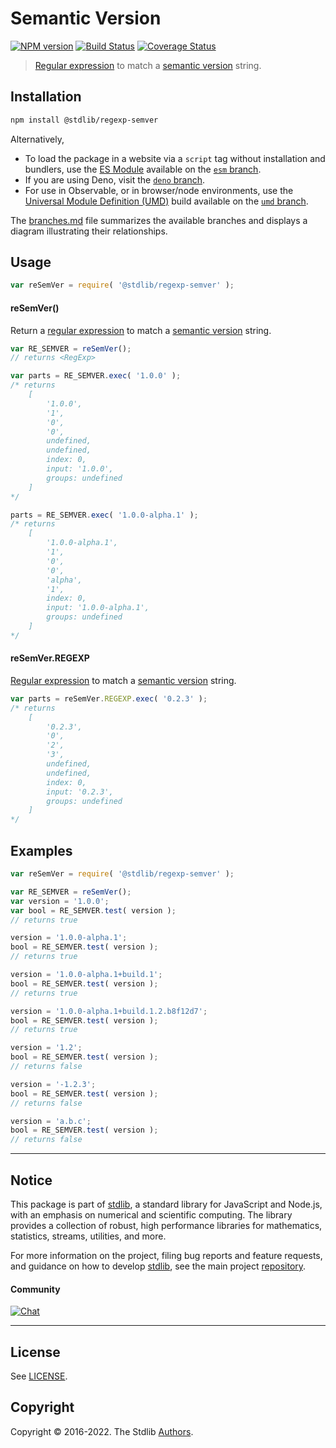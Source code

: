 <!--

@license Apache-2.0

Copyright (c) 2022 The Stdlib Authors.

Licensed under the Apache License, Version 2.0 (the "License");
you may not use this file except in compliance with the License.
You may obtain a copy of the License at

   http://www.apache.org/licenses/LICENSE-2.0

Unless required by applicable law or agreed to in writing, software
distributed under the License is distributed on an "AS IS" BASIS,
WITHOUT WARRANTIES OR CONDITIONS OF ANY KIND, either express or implied.
See the License for the specific language governing permissions and
limitations under the License.

-->

# Semantic Version

[![NPM version][npm-image]][npm-url] [![Build Status][test-image]][test-url] [![Coverage Status][coverage-image]][coverage-url] <!-- [![dependencies][dependencies-image]][dependencies-url] -->

> [Regular expression][regexp] to match a [semantic version][semantic-version] string.

<section class="installation">

## Installation

```bash
npm install @stdlib/regexp-semver
```

Alternatively,

-   To load the package in a website via a `script` tag without installation and bundlers, use the [ES Module][es-module] available on the [`esm` branch][esm-url].
-   If you are using Deno, visit the [`deno` branch][deno-url].
-   For use in Observable, or in browser/node environments, use the [Universal Module Definition (UMD)][umd] build available on the [`umd` branch][umd-url].

The [branches.md][branches-url] file summarizes the available branches and displays a diagram illustrating their relationships.

</section>

<section class="usage">

## Usage

```javascript
var reSemVer = require( '@stdlib/regexp-semver' );
```

#### reSemVer()

Return a [regular expression][regexp] to match a [semantic version][semantic-version] string. 

```javascript
var RE_SEMVER = reSemVer();
// returns <RegExp>

var parts = RE_SEMVER.exec( '1.0.0' );
/* returns
    [
        '1.0.0',
        '1',
        '0',
        '0',
        undefined,
        undefined,
        index: 0,
        input: '1.0.0',
        groups: undefined
    ]
*/

parts = RE_SEMVER.exec( '1.0.0-alpha.1' );
/* returns
    [
        '1.0.0-alpha.1',
        '1',
        '0',
        '0',
        'alpha',
        '1',
        index: 0,
        input: '1.0.0-alpha.1',
        groups: undefined
    ]
*/
```

#### reSemVer.REGEXP

[Regular expression][regexp] to match a [semantic version][semantic-version] string.

```javascript
var parts = reSemVer.REGEXP.exec( '0.2.3' );
/* returns
    [
        '0.2.3',
        '0',
        '2',
        '3',
        undefined,
        undefined,
        index: 0,
        input: '0.2.3',
        groups: undefined
    ]
*/
```

</section>

<!-- /.usage -->

<section class="examples">

## Examples

<!-- eslint no-undef: "error" -->

```javascript
var reSemVer = require( '@stdlib/regexp-semver' );

var RE_SEMVER = reSemVer();
var version = '1.0.0';
var bool = RE_SEMVER.test( version );
// returns true

version = '1.0.0-alpha.1';
bool = RE_SEMVER.test( version );
// returns true

version = '1.0.0-alpha.1+build.1';
bool = RE_SEMVER.test( version );
// returns true

version = '1.0.0-alpha.1+build.1.2.b8f12d7';
bool = RE_SEMVER.test( version );
// returns true

version = '1.2';
bool = RE_SEMVER.test( version );
// returns false

version = '-1.2.3';
bool = RE_SEMVER.test( version );
// returns false

version = 'a.b.c';
bool = RE_SEMVER.test( version );
// returns false
```

</section>

<!-- /.examples -->

<!-- Section for related `stdlib` packages. Do not manually edit this section, as it is automatically populated. -->

<section class="related">

</section>

<!-- /.related -->

<!-- Section for all links. Make sure to keep an empty line after the `section` element and another before the `/section` close. -->


<section class="main-repo" >

* * *

## Notice

This package is part of [stdlib][stdlib], a standard library for JavaScript and Node.js, with an emphasis on numerical and scientific computing. The library provides a collection of robust, high performance libraries for mathematics, statistics, streams, utilities, and more.

For more information on the project, filing bug reports and feature requests, and guidance on how to develop [stdlib][stdlib], see the main project [repository][stdlib].

#### Community

[![Chat][chat-image]][chat-url]

---

## License

See [LICENSE][stdlib-license].


## Copyright

Copyright &copy; 2016-2022. The Stdlib [Authors][stdlib-authors].

</section>

<!-- /.stdlib -->

<!-- Section for all links. Make sure to keep an empty line after the `section` element and another before the `/section` close. -->

<section class="links">

[npm-image]: http://img.shields.io/npm/v/@stdlib/regexp-semver.svg
[npm-url]: https://npmjs.org/package/@stdlib/regexp-semver

[test-image]: https://github.com/stdlib-js/regexp-semver/actions/workflows/test.yml/badge.svg?branch=main
[test-url]: https://github.com/stdlib-js/regexp-semver/actions/workflows/test.yml?query=branch:main

[coverage-image]: https://img.shields.io/codecov/c/github/stdlib-js/regexp-semver/main.svg
[coverage-url]: https://codecov.io/github/stdlib-js/regexp-semver?branch=main

<!--

[dependencies-image]: https://img.shields.io/david/stdlib-js/regexp-semver.svg
[dependencies-url]: https://david-dm.org/stdlib-js/regexp-semver/main

-->

[chat-image]: https://img.shields.io/gitter/room/stdlib-js/stdlib.svg
[chat-url]: https://gitter.im/stdlib-js/stdlib/

[stdlib]: https://github.com/stdlib-js/stdlib

[stdlib-authors]: https://github.com/stdlib-js/stdlib/graphs/contributors

[umd]: https://github.com/umdjs/umd
[es-module]: https://developer.mozilla.org/en-US/docs/Web/JavaScript/Guide/Modules

[deno-url]: https://github.com/stdlib-js/regexp-semver/tree/deno
[umd-url]: https://github.com/stdlib-js/regexp-semver/tree/umd
[esm-url]: https://github.com/stdlib-js/regexp-semver/tree/esm
[branches-url]: https://github.com/stdlib-js/regexp-semver/blob/main/branches.md

[stdlib-license]: https://raw.githubusercontent.com/stdlib-js/regexp-semver/main/LICENSE

[regexp]: https://developer.mozilla.org/en-US/docs/Web/JavaScript/Guide/Regular_Expressions

[semantic-version]: https://semver.org/

<!-- <related-links> -->

<!-- </related-links> -->

</section>

<!-- /.links -->
